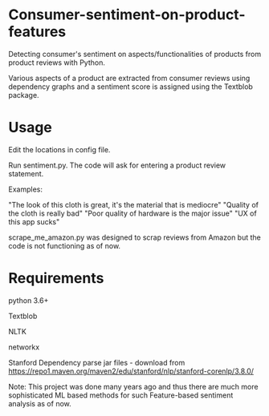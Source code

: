 # Consumer-sentiment-on-product-features
Detecting consumer's sentiment on aspects/functionalities of products from product reviews with Python.

Various aspects of a product are extracted from consumer reviews using dependency graphs and a sentiment score is assigned using the Textblob package.

# Usage

Edit the locations in config file.

Run sentiment.py. The code will ask for entering a product review statement.

Examples:

"The look of this cloth is great, it's the material that is mediocre"
"Quality of the cloth is really bad"
"Poor quality of hardware is the major issue"
"UX of this app sucks"

scrape_me_amazon.py was designed to scrap reviews from Amazon but the code is not functioning as of now.

# Requirements

python 3.6+

Textblob

NLTK

networkx

Stanford Dependency parse jar files - download from https://repo1.maven.org/maven2/edu/stanford/nlp/stanford-corenlp/3.8.0/

Note: This project was done many years ago and thus there are much more sophisticated ML based methods for such Feature-based sentiment analysis as of now.
